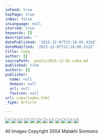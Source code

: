```yaml
---
inFeed: true
hasPage: true
inNav: false
inLanguage: null
starred: true
keywords: []
description: ''
datePublished: '2015-12-07T22:16:01.416Z'
dateModified: '2015-12-07T22:16:00.512Z'
title: Cuba
author: []
sourcePath: _posts/2015-12-01-cuba.md
published: true
authors: []
publisher:
  name: null
  domain: null
  url: null
  favicon: null
url: cuba/index.html
_type: Article

---
```

![](https://the-grid-user-content.s3-us-west-2.amazonaws.com/817c260c-83d8-4333-83ed-ef94f9a6e660.jpg)
![](https://the-grid-user-content.s3-us-west-2.amazonaws.com/22f31eed-0412-4ae2-837a-524208d90e2c.jpg)
![](https://the-grid-user-content.s3-us-west-2.amazonaws.com/d587184b-1ad4-4576-8123-64264048c92e.jpg)
![](https://the-grid-user-content.s3-us-west-2.amazonaws.com/207a2cd4-cc7b-4f54-a69b-12dd3dc3bdb6.jpg)
![](https://the-grid-user-content.s3-us-west-2.amazonaws.com/e1c9cf9e-2077-4b5a-b027-fb616cc3a2f4.jpg)
![](https://the-grid-user-content.s3-us-west-2.amazonaws.com/6a53d716-5907-4f6a-919c-88ed57006313.jpg)
![](https://the-grid-user-content.s3-us-west-2.amazonaws.com/0d67aa23-946f-4928-99ea-4b9baa297292.jpg)
![](https://the-grid-user-content.s3-us-west-2.amazonaws.com/eb2e23aa-df5c-47fd-8e94-5cd7ede9f87c.jpg)
![](https://the-grid-user-content.s3-us-west-2.amazonaws.com/adae2e99-aa95-4896-a2d8-b799c1a8fabf.jpg)
![](https://the-grid-user-content.s3-us-west-2.amazonaws.com/33a1c116-7f0a-4f0e-a92e-8975d3b91b03.jpg)
![](https://the-grid-user-content.s3-us-west-2.amazonaws.com/1d0c8976-8738-487a-bfbe-e980a37a39f9.jpg)
![](https://the-grid-user-content.s3-us-west-2.amazonaws.com/4b09d6b6-fdf7-4c39-b6b8-05adb9b5955b.jpg)

All Images Copyright 2004 Malakhi Simmons